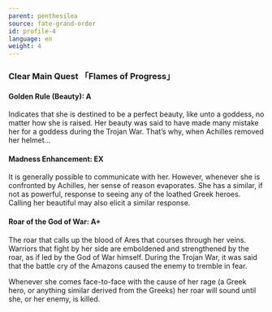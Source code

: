 ```yaml
---
parent: penthesilea
source: fate-grand-order
id: profile-4
language: en
weight: 4
---
```


### Clear Main Quest 「Flames of Progress」

#### Golden Rule (Beauty): A

Indicates that she is destined to be a perfect beauty, like unto a goddess, no matter how she is raised.
Her beauty was said to have made many mistake her for a goddess during the Trojan War. That’s why, when Achilles removed her helmet…

#### Madness Enhancement: EX

It is generally possible to communicate with her.
However, whenever she is confronted by Achilles, her sense of reason evaporates. She has a similar, if not as powerful, response to seeing any of the loathed Greek heroes.
Calling her beautiful may also elicit a similar response.

#### Roar of the God of War: A+

The roar that calls up the blood of Ares that courses through her veins.
Warriors that fight by her side are emboldened and strengthened by the roar, as if led by the God of War himself.
During the Trojan War, it was said that the battle cry of the Amazons caused the enemy to tremble in fear.

Whenever she comes face-to-face with the cause of her rage (a Greek hero, or anything similar derived from the Greeks) her roar will sound until she, or her enemy, is killed.
